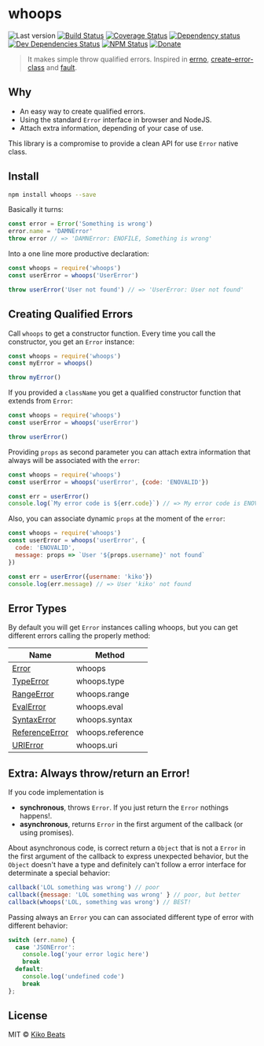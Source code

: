 # whoops

![Last version](https://img.shields.io/github/tag/Kikobeats/whoops.svg?style=flat-square)
[![Build Status](http://img.shields.io/travis/Kikobeats/whoops/master.svg?style=flat-square)](https://travis-ci.org/Kikobeats/whoops)
[![Coverage Status](https://img.shields.io/coveralls/Kikobeats/whoops.svg?style=flat-square)](https://coveralls.io/github/Kikobeats/whoops)
[![Dependency status](http://img.shields.io/david/Kikobeats/whoops.svg?style=flat-square)](https://david-dm.org/Kikobeats/whoops)
[![Dev Dependencies Status](http://img.shields.io/david/dev/Kikobeats/whoops.svg?style=flat-square)](https://david-dm.org/Kikobeats/whoops#info=devDependencies)
[![NPM Status](http://img.shields.io/npm/dm/whoops.svg?style=flat-square)](https://www.npmjs.org/package/whoops)
[![Donate](https://img.shields.io/badge/donate-paypal-blue.svg?style=flat-square)](https://paypal.me/kikobeats)

> It makes simple throw qualified errors. Inspired in [errno](https://github.com/rvagg/node-errno), [create-error-class](https://github.com/floatdrop/create-error-class) and [fault](https://github.com/wooorm/fault).

## Why

- An easy way to create qualified errors.
- Using the standard `Error` interface in browser and NodeJS.
- Attach extra information, depending of your case of use.

This library is a compromise to provide a clean API for use `Error` native class.

## Install

```bash
npm install whoops --save
```

Basically it turns:

```js
const error = Error('Something is wrong')
error.name = 'DAMNError'
throw error // => 'DAMNError: ENOFILE, Something is wrong'
```

Into a one line more productive declaration:

```js
const whoops = require('whoops')
const userError = whoops('UserError')

throw userError('User not found') // => 'UserError: User not found'
```

## Creating Qualified Errors

Call `whoops` to get a constructor function. Every time you call the constructor, you get an `Error` instance:

```js
const whoops = require('whoops')
const myError = whoops()

throw myError()
```

If you provided a `className` you get a qualified constructor function that extends from `Error`:

```js
const whoops = require('whoops')
const userError = whoops('userError')

throw userError()
```

Providing `props` as second parameter you can attach extra information that always will be associated with the `error`:

```js
const whoops = require('whoops')
const userError = whoops('userError', {code: 'ENOVALID'})

const err = userError()
console.log(`My error code is ${err.code}`) // => My error code is ENOVALID
```

Also, you can associate dynamic `props` at the moment of the `error`:

```js
const whoops = require('whoops')
const userError = whoops('userError', {
  code: 'ENOVALID',
  message: props => `User '${props.username}' not found`
})

const err = userError({username: 'kiko'})
console.log(err.message) // => User 'kiko' not found
```

## Error Types

By default you will get `Error` instances calling whoops, but you can get different errors calling the properly method:

| Name           | Method           |
|----------------|------------------|
| [Error](https://developer.mozilla.org/en-US/docs/Web/JavaScript/Reference/Global_Objects/Error)          | whoops           |
| [TypeError](https://developer.mozilla.org/en-US/docs/Web/JavaScript/Reference/Global_Objects/TypeError)      | whoops.type      |
| [RangeError](https://developer.mozilla.org/en-US/docs/Web/JavaScript/Reference/Global_Objects/RangeError)     | whoops.range     |
| [EvalError](https://developer.mozilla.org/en-US/docs/Web/JavaScript/Reference/Global_Objects/EvalError)      | whoops.eval      |
| [SyntaxError](https://developer.mozilla.org/en-US/docs/Web/JavaScript/Reference/Global_Objects/SyntaxError)    | whoops.syntax    |
| [ReferenceError](https://developer.mozilla.org/en-US/docs/Web/JavaScript/Reference/Global_Objects/ReferenceError) | whoops.reference |
| [URIError](https://developer.mozilla.org/en-US/docs/Web/JavaScript/Reference/Global_Objects/URIError)       | whoops.uri       |

## Extra: Always throw/return an Error!

If you code implementation is

- **synchronous**, throws `Error`. If you just return the `Error` nothings happens!.
- **asynchronous**, returns `Error` in the first argument of the callback (or using promises).

About asynchronous code, is correct return a `Object` that is not a `Error` in the first argument of the callback to express unexpected behavior, but the `Object` doesn't have a type and definitely can't  follow a error interface for determinate a special behavior:

```js
callback('LOL something was wrong') // poor
callback({message: 'LOL something was wrong' } // poor, but better
callback(whoops('LOL, something was wrong') // BEST!
```

Passing always an `Error` you can can associated different type of error with different behavior:

```js
switch (err.name) {
  case 'JSONError':
    console.log('your error logic here')
    break
  default:
    console.log('undefined code')
    break
};
```

## License

MIT © [Kiko Beats](http://www.kikobeats.com)
